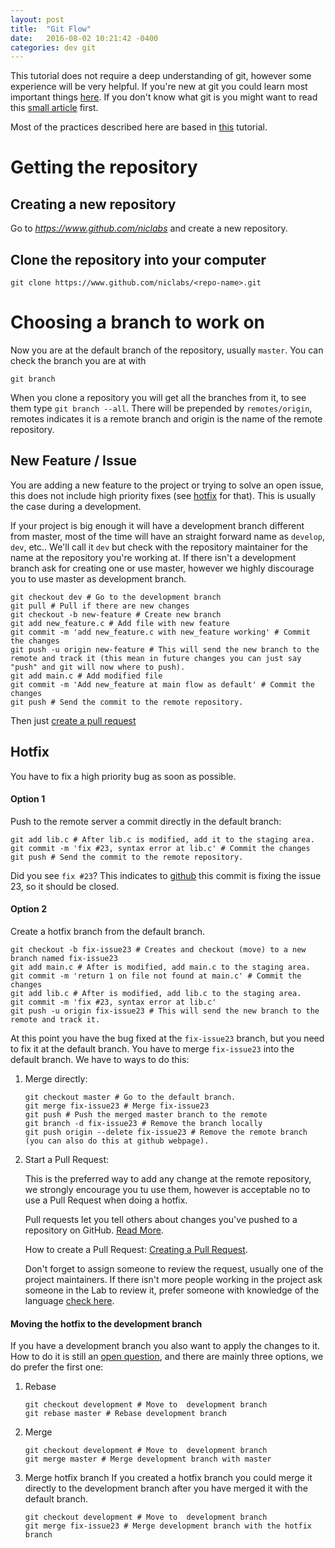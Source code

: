 ```yaml
---
layout: post
title:  "Git Flow"
date:   2016-08-02 10:21:42 -0400
categories: dev git
---
```


This tutorial does not require a deep understanding of git, however some
experience will be very helpful. If you're new at git you could learn most
important things [here](https://try.github.io/levels/1/challenges/1).
If you don't know what git is you might want to read this [small article](http://niclabs.cl/development/index/dev/niclabs/2016/07/13/version-control.html) first.

Most of the practices described here are based in [this](https://www.atlassian.com/git/tutorials/comparing-workflows/gitflow-workflow/) tutorial.

# Getting the repository

## Creating a new repository

Go to *https://www.github.com/niclabs* and create a new repository.

## Clone the repository into your computer

```shell
git clone https://www.github.com/niclabs/<repo-name>.git
```

# Choosing a branch to work on

Now you are at the default branch of the repository, usually `master`. You can check the branch you are at with

```shell
git branch
```

When you clone a repository you will get all the branches from it, to see them type `git branch --all`. There will be prepended by `remotes/origin`, remotes indicates it is a remote branch and origin is the name of the remote repository.

## New Feature / Issue

You are adding a new feature to the project or trying to solve an open issue, this does not include high priority fixes (see [hotfix](#hotfix) for that). This is usually the case during a development.

If your project is big enough it will have a development branch different from master, most of the time will have an straight forward name as `develop`, `dev`, etc.. We'll call it `dev` but check with the repository maintainer for the name at the repository you're working at. If there isn't a development branch ask for creating one or use master, however we highly discourage you to use master as development branch.

```shell
git checkout dev # Go to the development branch
git pull # Pull if there are new changes
git checkout -b new-feature # Create new branch
git add new_feature.c # Add file with new feature
git commit -m 'add new_feature.c with new_feature working' # Commit the changes
git push -u origin new-feature # This will send the new branch to the remote and track it (this mean in future changes you can just say "push" and git will now where to push).
git add main.c # Add modified file
git commit -m 'Add new_feature at main flow as default' # Commit the changes
git push # Send the commit to the remote repository.
```

Then just [create a pull request](#pullrequest)


## <a name="hotfix"></a>Hotfix

You have to fix a high priority bug as soon as possible.

#### Option 1
Push to the remote server a commit directly in the default branch:

```shell
git add lib.c # After lib.c is modified, add it to the staging area.
git commit -m 'fix #23, syntax error at lib.c' # Commit the changes
git push # Send the commit to the remote repository.
```

Did you see `fix #23`? This indicates to [github](https://help.github.com/articles/closing-issues-via-commit-messages/) this commit is fixing the issue 23, so it should be closed.

#### Option 2

Create a hotfix branch from the default branch.

```shell
git checkout -b fix-issue23 # Creates and checkout (move) to a new branch named fix-issue23
git add main.c # After is modified, add main.c to the staging area.
git commit -m 'return 1 on file not found at main.c' # Commit the changes
git add lib.c # After is modified, add lib.c to the staging area.
git commit -m 'fix #23, syntax error at lib.c'
git push -u origin fix-issue23 # This will send the new branch to the remote and track it.
```

At this point you have the bug fixed at the `fix-issue23` branch, but you need to fix it at the default branch. You have to merge `fix-issue23` into the default branch. We have to ways to do this:

1. Merge directly:

   ```shell
   git checkout master # Go to the default branch.
   git merge fix-issue23 # Merge fix-issue23
   git push # Push the merged master branch to the remote
   git branch -d fix-issue23 # Remove the branch locally
   git push origin --delete fix-issue23 # Remove the remote branch (you can also do this at github webpage).
   ```
2. <a name="pullrequest"></a>Start a Pull Request:

   This is the preferred way to add any change at the remote repository, we strongly encourage you tu use them, however is acceptable no to use a Pull Request when doing a hotfix.

   Pull requests let you tell others about changes you've pushed to a repository on GitHub. [Read More](https://help.github.com/articles/using-pull-requests/).

   How to create a Pull Request: [Creating a Pull Request](https://help.github.com/articles/creating-a-pull-request/).

   Don't forget to assign someone to review the request, usually one of the project maintainers. If there isn't more people working in the project ask someone in the Lab to review it, prefer someone with knowledge of the language [check here](http://niclabs.cl/development/dev/2016/07/13/member-skills.html).

#### Moving the hotfix to the development branch
If you have a development branch you also want to apply the changes to it. How to do it is still an [open question](https://www.atlassian.com/git/articles/git-team-workflows-merge-or-rebase/), and there are mainly three options, we do prefer the first one:

1. Rebase

   ```shell
   git checkout development # Move to  development branch
   git rebase master # Rebase development branch
   ```

2. Merge

   ```shell
   git checkout development # Move to  development branch
   git merge master # Merge development branch with master
   ```

3. Merge hotfix branch
   If you created a hotfix branch you could merge it directly to the development branch after you have merged it with the default branch.

   ```shell
   git checkout development # Move to  development branch
   git merge fix-issue23 # Merge development branch with the hotfix branch
   ```
